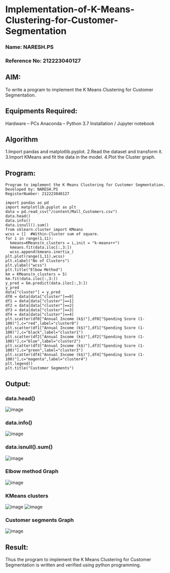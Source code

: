 # Implementation-of-K-Means-Clustering-for-Customer-Segmentation
### Name: NARESH.PS
### Reference No: 212223040127

## AIM:
To write a program to implement the K Means Clustering for Customer Segmentation.

## Equipments Required:
Hardware – PCs
Anaconda – Python 3.7 Installation / Jupyter notebook

## Algorithm

1.Import pandas and matplotlib.pyplot.
2.Read the dataset and transform it.
3.Import KMeans and fit the data in the model.
4.Plot the Cluster graph.

## Program:
```
Program to implement the K Means Clustering for Customer Segmentation.
Developed by: NARESH.PS
RegisterNumber: 212223040127
```
```
import pandas as pd
import matplotlib.pyplot as plt
data = pd.read_csv("/content/Mall_Customers.csv")
data.head()
data.info()
data.isnull().sum()
from sklearn.cluster import KMeans
wcss = []  #Within-Cluster sum of square. 
for i in range(1,11):
  kmeans=KMeans(n_clusters = i,init = "k-means++")
  kmeans.fit(data.iloc[:,3:])
  wcss.append(kmeans.inertia_)
plt.plot(range(1,11),wcss)
plt.xlabel("No of Clusters")
plt.ylabel("wcss")
plt.title("Elbow Method")
km = KMeans(n_clusters = 5)
km.fit(data.iloc[:,3:])
y_pred = km.predict(data.iloc[:,3:])
y_pred
data["cluster"] = y_pred
df0 = data[data["cluster"]==0]
df1 = data[data["cluster"]==1]
df2 = data[data["cluster"]==2]
df3 = data[data["cluster"]==3]
df4 = data[data["cluster"]==4]
plt.scatter(df0["Annual Income (k$)"],df0["Spending Score (1-100)"],c="red",label="cluster0")
plt.scatter(df1["Annual Income (k$)"],df1["Spending Score (1-100)"],c="black",label="cluster1")
plt.scatter(df2["Annual Income (k$)"],df2["Spending Score (1-100)"],c="blue",label="cluster2")
plt.scatter(df3["Annual Income (k$)"],df3["Spending Score (1-100)"],c="green",label="cluster3")
plt.scatter(df4["Annual Income (k$)"],df4["Spending Score (1-100)"],c="magenta",label="cluster4")
plt.legend()
plt.title("Customer Segments")
```
## Output:

### data.head() 
![image](https://github.com/Loshini2301/Implementation-of-K-Means-Clustering-for-Customer-Segmentation/assets/150007305/1b5306e7-a3ae-4df7-b625-135d10b2816f)

### data.info()
![image](https://github.com/Loshini2301/Implementation-of-K-Means-Clustering-for-Customer-Segmentation/assets/150007305/306d2217-1034-4661-9ecc-87d1c15221f3)

### data.isnull().sum() 
![image](https://github.com/Loshini2301/Implementation-of-K-Means-Clustering-for-Customer-Segmentation/assets/150007305/a68b11b8-294a-4c0e-b43b-d137397b24a1)

### Elbow method Graph
![image](https://github.com/Loshini2301/Implementation-of-K-Means-Clustering-for-Customer-Segmentation/assets/150007305/0b1c3718-b07a-4b73-b1ff-93aad6f44a32)

### KMeans clusters
![image](https://github.com/Loshini2301/Implementation-of-K-Means-Clustering-for-Customer-Segmentation/assets/150007305/f0f4c9c0-b411-4ca6-be72-0666a006fc9b)
![image](https://github.com/Loshini2301/Implementation-of-K-Means-Clustering-for-Customer-Segmentation/assets/150007305/e36c6f94-fdff-41f4-816f-8616a636f97b)

### Customer segments Graph
![image](https://github.com/Loshini2301/Implementation-of-K-Means-Clustering-for-Customer-Segmentation/assets/150007305/f66fb993-9b27-4ea5-886f-199680f1cf80)

## Result:
Thus the program to implement the K Means Clustering for Customer Segmentation is written and verified using python programming.
